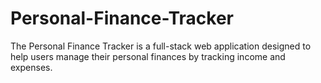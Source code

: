 # Personal-Finance-Tracker
The Personal Finance Tracker is a full-stack web application designed to help users manage their personal finances by tracking income and expenses.
